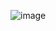 ![image](https://github.com/heyderprof/reservahotel/assets/156356788/8a0f1698-040f-41aa-815e-8b57c81c4051)
